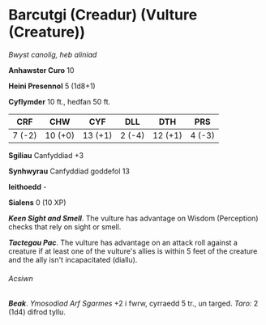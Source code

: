 # Barcutgi (Creadur) (Vulture (Creature))

*Bwyst canolig, heb aliniad*

**Anhawster Curo** 10

**Heini Presennol** 5 (1d8+1)

**Cyflymder** 10 ft., hedfan 50 ft.

| CRF    | CHW     | CYF     | DLL    | DTH     | PRS    |
|--------|---------|---------|--------|---------|--------|
| 7 (-2) | 10 (+0) | 13 (+1) | 2 (-4) | 12 (+1) | 4 (-3) |

**Sgiliau** Canfyddiad +3

**Synhwyrau** Canfyddiad goddefol 13

**Ieithoedd** -

**Sialens** 0 (10 XP)

***Keen Sight and Smell***. The vulture has advantage on Wisdom (Perception) checks that rely on sight or smell.

***Tactegau Pac***. The vulture has advantage on an attack roll against a creature if at least one of the vulture's allies is within 5 feet of the creature and the ally isn't incapacitated (diallu).

###### Acsiwn

***Beak***. *Ymosodiad Arf Sgarmes* +2 i fwrw, cyrraedd 5 tr., un targed. *Taro:* 2 (1d4) difrod tyllu.